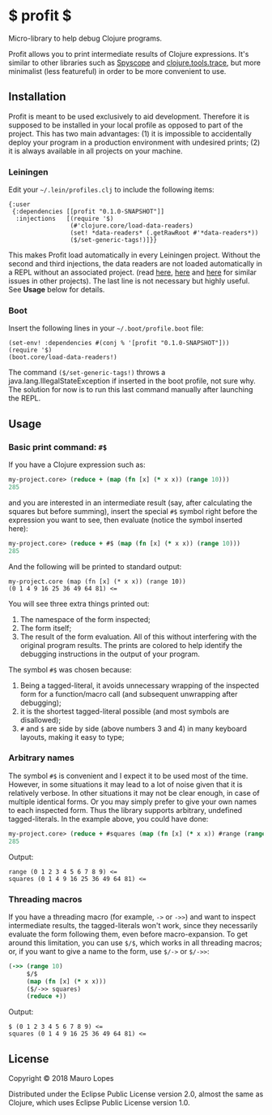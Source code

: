 # $ profit $
Micro-library to help debug Clojure programs.

Profit allows you to print intermediate results of Clojure expressions. It's similar to other libraries such as [Spyscope](https://github.com/dgrnbrg/spyscope) and [clojure.tools.trace](https://github.com/clojure/tools.trace), but more minimalist (less featureful) in order to be more convenient to use.

## Installation
Profit is meant to be used exclusively to aid development. Therefore it is supposed to be installed in your local profile as opposed to part of the project. This has two main advantages: (1) it is impossible to accidentally deploy your program in a production environment with undesired prints; (2) it is always available in all projects on your machine.

### Leiningen
Edit your `~/.lein/profiles.clj` to include the following items:

```
{:user
 {:dependencies [[profit "0.1.0-SNAPSHOT"]]
  :injections   [(require '$)
                 (#'clojure.core/load-data-readers)
                 (set! *data-readers* (.getRawRoot #'*data-readers*))
                 ($/set-generic-tags!)]}}
```
This makes Profit load automatically in every Leiningen project. Without the second and third injections, the data readers are not loaded automatically in a REPL without an associated project. (read [here](https://github.com/boot-clj/boot/issues/47), [here](https://github.com/rkneufeld/lein-try/issues/11) and [here](https://github.com/rkneufeld/lein-try/issues/13) for similar issues in other projects).
The last line is not necessary but highly useful. See **Usage** below for details.

### Boot
Insert the following lines in your `~/.boot/profile.boot` file:

```
(set-env! :dependencies #(conj % '[profit "0.1.0-SNAPSHOT"]))
(require '$)
(boot.core/load-data-readers!)
```

The command `($/set-generic-tags!)` throws a java.lang.IllegalStateException if inserted in the boot profile, not sure why. The solution for now is to run this last command manually after launching the REPL.

## Usage

### Basic print command: `#$`
If you have a Clojure expression such as:
```clojure
my-project.core> (reduce + (map (fn [x] (* x x)) (range 10)))
285
```
and you are interested in an intermediate result (say, after calculating the squares but before summing), insert the special `#$` symbol right before the expression you want to see, then evaluate (notice the symbol inserted here):
```clojure
my-project.core> (reduce + #$ (map (fn [x] (* x x)) (range 10)))
285
```
And the following will be printed to standard output:
```
my-project.core (map (fn [x] (* x x)) (range 10))
(0 1 4 9 16 25 36 49 64 81) <=
```
You will see three extra things printed out:
 1. The namespace of the form inspected;
 1. The form itself;
 1. The result of the form evaluation.
All of this without interfering with the original program results.
The prints are colored to help identify the debugging instructions in the output of your program.

The symbol `#$` was chosen because:
 1. Being a tagged-literal, it avoids unnecessary wrapping of the inspected form for a function/macro call (and subsequent unwrapping after debugging);
 1. it is the shortest tagged-literal possible (and most symbols are disallowed);
 1. `#` and `$` are side by side (above numbers 3 and 4) in many keyboard layouts, making it easy to type;
 
### Arbitrary names
The symbol `#$` is convenient and I expect it to be used most of the time. However, in some situations it may lead to a lot of noise given that it is relatively verbose. In other situations it may not be clear enough, in case of multiple identical forms. Or you may simply prefer to give your own names to each inspected form.
Thus the library supports arbitrary, undefined tagged-literals. In the example above, you could have done:

```clojure
my-project.core> (reduce + #squares (map (fn [x] (* x x)) #range (range 10)))
285
```
Output:
```
range (0 1 2 3 4 5 6 7 8 9) <=
squares (0 1 4 9 16 25 36 49 64 81) <=
```

### Threading macros

If you have a threading macro (for example, `->` or `->>`) and want to inspect intermediate results, the tagged-literals won't work, since they necessarily evaluate the form following them, even before macro-expansion. To get around this limitation, you can use `$/$`, which works in all threading macros; or, if you want to give a name to the form, use `$/->` or `$/->>`:

```clojure
(->> (range 10)
     $/$
     (map (fn [x] (* x x)))
     ($/->> squares)
     (reduce +))
```
Output:
```
$ (0 1 2 3 4 5 6 7 8 9) <=
squares (0 1 4 9 16 25 36 49 64 81) <=
```

## License

Copyright © 2018 Mauro Lopes

Distributed under the Eclipse Public License version 2.0, almost the same as Clojure, which uses Eclipse Public License version 1.0.
